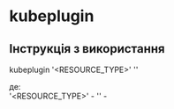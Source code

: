 # kubeplugin  
## Інструкція з використання  
kubeplugin '<RESOURCE_TYPE>' '<NS>'

де:  
'<RESOURCE_TYPE>' - 
'<NS>' - 